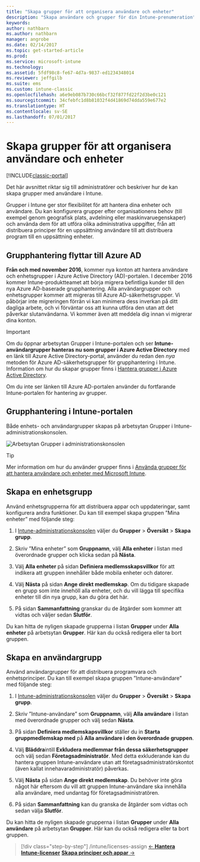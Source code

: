```yaml
---
title: "Skapa grupper för att organisera användare och enheter"
description: "Skapa användare och grupper för din Intune-prenumeration"
keywords: 
author: nathbarn
ms.author: nathbarn
manager: angrobe
ms.date: 02/14/2017
ms.topic: get-started-article
ms.prod: 
ms.service: microsoft-intune
ms.technology: 
ms.assetid: 5fdf98c8-fe67-4d7a-9837-ed1234348014
ms.reviewer: jeffgilb
ms.suite: ems
ms.custom: intune-classic
ms.openlocfilehash: a6e9eb087b730c66bcf32f877fd22f2d3be0c121
ms.sourcegitcommit: 34cfebfc1d8b81032f4d41869d74dda559e677e2
ms.translationtype: HT
ms.contentlocale: sv-SE
ms.lasthandoff: 07/01/2017
---
```

# <a name="create-groups-to-organize-users-and-devices"></a>Skapa grupper för att organisera användare och enheter

[!INCLUDE[classic-portal](../includes/classic-portal.md)]

Det här avsnittet riktar sig till administratörer och beskriver hur de kan skapa grupper med användare i Intune.

Grupper i Intune ger stor flexibilitet för att hantera dina enheter och användare. Du kan konfigurera grupper efter organisationens behov (till exempel genom geografisk plats, avdelning eller maskinvaruegenskaper) och använda dem för att utföra olika administrativa uppgifter, från att distribuera principer för en uppsättning användare till att distribuera program till en uppsättning enheter.

## <a name="group-management-moving-to-azure-ad"></a>Grupphantering flyttar till Azure AD

**Från och med november 2016**, kommer nya konton att hantera användare och enhetsgrupper i Azure Active Directory (AD)-portalen. I december 2016 kommer Intune-produktteamet att börja migrera befintliga kunder till den nya Azure AD-baserade grupphantering. Alla användargrupper och enhetsgrupper kommer att migreras till Azure AD-säkerhetsgrupper. Vi påbörjar inte migreringen förrän vi kan minimera dess inverkan på ditt dagliga arbete, och vi förväntar oss att kunna utföra den utan att det påverkar slutanvändarna. Vi kommer även att meddela dig innan vi migrerar dina konton.


>[!IMPORTANT]
>
>Om du öppnar arbetsytan Grupper i Intune-portalen och ser **Intune-användargrupper hanteras nu som grupper i Azure Active Directory** med en länk till Azure Active Directory-portal, använder du redan den *nya* metoden för Azure AD-säkerhetsgrupper för grupphantering i Intune. Information om hur du skapar grupper finns i [Hantera grupper i Azure Active Directory](https://docs.microsoft.com/azure/active-directory/active-directory-groups-create-azure-portal).
>
>Om du inte ser länken till Azure AD-portalen använder du fortfarande Intune-portalen för hantering av grupper.

## <a name="group-management-in-the-intune-portal"></a>Grupphantering i Intune-portalen

Både enhets- och användargrupper skapas på arbetsytan Grupper i Intune-administrationskonsolen.

![Arbetsytan Grupper i administrationskonsolen](./media/groups.png)


> [!TIP]
> Mer information om hur du använder grupper finns i [Använda grupper för att hantera användare och enheter med Microsoft Intune](/intune-classic/deploy-use/use-groups-to-manage-users-and-devices-with-microsoft-intune).


## <a name="create-a-device-group"></a>Skapa en enhetsgrupp
Använd enhetsgrupperna för att distribuera appar och uppdateringar, samt konfigurera andra funktioner. Du kan till exempel skapa gruppen ”Mina enheter” med följande steg:

1.  I [Intune-administrationskonsolen](https://manage.microsoft.com/) väljer du **Grupper** > **Översikt** > **Skapa grupp**.

2.  Skriv ”Mina enheter” som **Gruppnamn**, välj **Alla enheter** i listan med överordnade grupper och klicka sedan på **Nästa**.

3.  Välj **Alla enheter** på sidan **Definiera medlemsskapsvillkor** för att indikera att gruppen innehåller både mobila enheter och datorer.

4.  Välj **Nästa** på sidan **Ange direkt medlemskap**. Om du tidigare skapade en grupp som inte innehöll alla enheter, och du vill lägga till specifika enheter till din nya grupp, kan du göra det här.

5.  På sidan **Sammanfattning** granskar du de åtgärder som kommer att vidtas och väljer sedan **Slutför**.

Du kan hitta de nyligen skapade grupperna i listan **Grupper** under **Alla enheter** på arbetsytan **Grupper**. Här kan du också redigera eller ta bort gruppen.

## <a name="create-a-user-group"></a>Skapa en användargrupp
Använd användargrupper för att distribuera programvara och enhetsprinciper. Du kan till exempel skapa gruppen ”Intune-användare” med följande steg:

1.  I [Intune-administrationskonsolen](https://manage.microsoft.com/) väljer du **Grupper** > **Översikt** > **Skapa grupp**.

2.  Skriv ”Intune-användare” som **Gruppnamn**, välj **Alla användare** i listan med överordnade grupper och välj sedan **Nästa**.

3.  På sidan **Definiera medlemskapsvillkor** ställer du in **Starta gruppmedlemskap med** på **Alla användare i den överordnade gruppen**.

4.  Välj **Bläddra**intill **Exkludera medlemmar från dessa säkerhetsgrupper** och välj sedan **Företagsadministratör**. Med detta exkluderande kan du hantera gruppen Intune-användare utan att företagsadministratörskontot (även kallat innehavaradministratör) påverkas.

5.  Välj **Nästa** på sidan **Ange direkt medlemskap**. Du behöver inte göra något här eftersom du vill att gruppen Intune-användare ska innehålla alla användare, med undantag för företagsadministratören.

6.  På sidan **Sammanfattning** kan du granska de åtgärder som vidtas och sedan välja **Slutför**.

Du kan hitta de nyligen skapade grupperna i listan **Grupper** under **Alla användare** på arbetsytan **Grupper**. Här kan du också redigera eller ta bort gruppen.

>[!div class="step-by-step"]
/intune/licenses-assign [&larr; **Hantera Intune-licenser**](/intune/licenses-assign) [**Skapa principer och appar** &rarr;](.\start-with-a-paid-subscription-to-microsoft-intune-step-6.md)  
